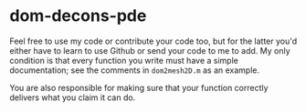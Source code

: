 # dom-decons-pde

Feel free to use my code or contribute your code too, but for the latter you'd either have to learn to use Github or send your code to me to add. My only condition is that every function you write must have a simple documentation; see the comments in `dom2mesh2D.m` as an example.

You are also responsible for making sure that your function correctly delivers what you claim it can do.

